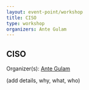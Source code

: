 ```yaml
---
layout: event-point/workshop
title: CISO
type: workshop
organizers: Ante Gulam
---
```


## CISO

Organizer(s): [Ante Gulam](../Participants/Ante-Gulam.html)

(add details, why, what, who)
